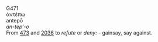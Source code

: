 <body>
  <p>G471<br>  ἀντέπω  <br> antepō  <br><i>an-tep‘-o </i><br>From <a href="g0473.htm">473</a> and <a href="g2036.htm">2036</a>  to <i>refute</i> or <i>deny:</i> - gainsay, say against.<br></p>
 </body>